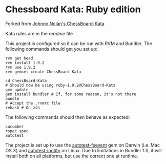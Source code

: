 # Chessboard Kata: Ruby edition

Forked from [Johnno Nolan's ChessBoard-Kata][jnck]

Kata rules are in the _readme_ file

This project is configured so it can be run with RVM and Bundler. The following commands should get you set up:

    rvm get head
    rvm install 1.9.2
    rvm use 1.9.2
    rvm gemset create ChessBoard-Kata

    cd ChessBoard-Kata
    # Should now be using ruby-1.9.2@ChessBoard-Kata
    gem update
    gem install bundler # If, for some reason, it's not there
    bundle
    # Accept the .rvmrc file
    rehash # On zsh

The following commands should then behave as expected:

    cucumber
    rspec spec
    autotest

The project is set up to use the [autotest-fsevent][atfs] gem on Darwin (i.e. Mac OS X) and [autotest-inotify][atin] on Linux. Due to limitations in Bundler 1.0, it will install both on all platforms, but use the correct one at runtime.

[atfs]: https://github.com/svoop/autotest-fsevent
[atin]: https://github.com/ewollesen/autotest-inotify
[jnck]: https://github.com/shruggers/ChessBoard-Kata
